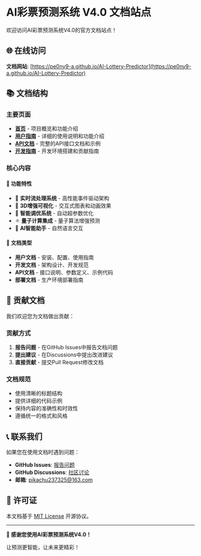 # AI彩票预测系统 V4.0 文档站点

欢迎访问AI彩票预测系统V4.0的官方文档站点！

## 🌐 在线访问

**文档网站**: [https://pe0ny9-a.github.io/AI-Lottery-Predictor](https://pe0ny9-a.github.io/AI-Lottery-Predictor)

## 📚 文档结构

### 主要页面
- **[首页](index.html)** - 项目概览和功能介绍
- **[用户指南](user-guide.html)** - 详细的使用说明和功能介绍
- **[API文档](api-docs.html)** - 完整的API接口文档和示例
- **[开发指南](dev-guide.html)** - 开发环境搭建和贡献指南

### 核心内容

#### 🚀 功能特性
- 🌊 **实时流处理系统** - 高性能事件驱动架构
- 🎨 **3D增强可视化** - 交互式图表和动画效果
- 🧠 **智能调优系统** - 自动超参数优化
- ⚛️ **量子计算集成** - 量子算法增强预测
- 🤖 **AI智能助手** - 自然语言交互

#### 📖 文档类型
- **用户文档** - 安装、配置、使用指南
- **开发文档** - 架构设计、开发规范
- **API文档** - 接口说明、参数定义、示例代码
- **部署文档** - 生产环境部署指南

## 🤝 贡献文档

我们欢迎您为文档做出贡献：

### 贡献方式
1. **报告问题** - 在GitHub Issues中报告文档问题
2. **提出建议** - 在Discussions中提出改进建议
3. **直接贡献** - 提交Pull Request修改文档

### 文档规范
- 使用清晰的标题结构
- 提供详细的代码示例
- 保持内容的准确性和时效性
- 遵循统一的格式和风格

## 📞 联系我们

如果您在使用文档时遇到问题：

- **GitHub Issues**: [报告问题](https://github.com/pe0ny9-a/AI-Lottery-Predictor/issues)
- **GitHub Discussions**: [社区讨论](https://github.com/pe0ny9-a/AI-Lottery-Predictor/discussions)
- **邮箱**: pikachu237325@163.com

## 📄 许可证

本文档基于 [MIT License](../LICENSE) 开源协议。

---

**🎊 感谢您使用AI彩票预测系统V4.0！**

让预测更智能，让未来更精彩！
